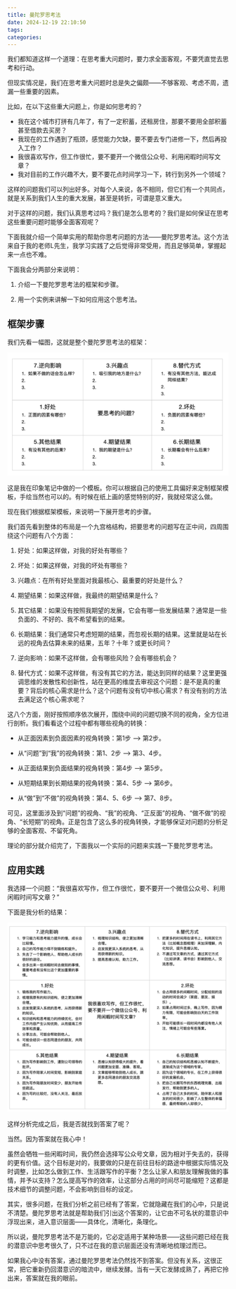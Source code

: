 ```yaml
---
title: 曼陀罗思考法
date: 2024-12-19 22:10:50
tags:
categories:
---
```

我们都知道这样一个道理：在思考重大问题时，要力求全面客观，不要凭直觉去思考和行动。

但现实情况是，我们在思考重大问题时总是失之偏颇——不够客观、考虑不周，遗漏一些重要的因素。

比如，在以下这些重大问题上，你是如何思考的？

* 我在这个城市打拼有几年了，有了一定积蓄，还租房住，那要不要用全部积蓄甚至借款去买房？
* 我现在的工作遇到了瓶颈，感觉能力欠缺，要不要去专门进修一下，然后再投入工作？
* 我很喜欢写作，但工作很忙，要不要开一个微信公众号、利用闲暇时间写文章？
* 我对目前的工作兴趣不大，要不要花点时间学习一下，转行到另外一个领域？

这样的问题我们可以列出好多。对每个人来说，各不相同，但它们有一个共同点，就是关系到我们人生的重大发展，甚至是转折，可谓是意义重大。

对于这样的问题，我们认真思考过吗？我们是怎么思考的？我们是如何保证在思考这些重要问题时能够全面客观呢？

下面我就介绍一个简单实用的帮助你思考问题的方法——曼陀罗思考法。这个方法来自于我的老师L先生，我学习实践了之后觉得非常受用，而且足够简单，掌握起来一点也不难。

下面我会分两部分来说明：

1. 介绍一下曼陀罗思考法的框架和步骤。

2. 用一个实例来讲解一下如何应用这个思考法。

## 框架步骤

我们先看一幅图，这就是整个曼陀罗思考法的框架：

![](曼陀罗思考法/曼陀罗思考法模板.png)

这是我在印象笔记中做的一个模板。你可以根据自己的使用工具偏好来定制框架模板，手绘当然也可以的。有时候在纸上画的感觉特别的好，我就经常这么做。

现在我们根据框架模板，来说明一下展开思考的步骤。

我们首先看到整体的布局是一个九宫格结构，把要思考的问题写在正中间，四周围绕这个问题有八个方面：

1. 好处：如果这样做，对我的好处有哪些？

2. 坏处：如果这样做，对我的坏处有哪些？

3. 兴趣点：在所有好处里面对我最核心、最重要的好处是什么？

4. 期望结果：如果这样做，我最终的期望结果是什么？

5. 其它结果：如果没有按照我期望的发展，它会有哪一些发展结果？通常是一些负面的、不好的、我不希望看到的结果。

6. 长期结果：我们通常只考虑短期的结果，而忽视长期的结果。这里就是站在长远的视角去估算未来的结果，五年？十年？或更长时间？

7. 逆向影响：如果不这样做，会有哪些风险？会有哪些机会？

8. 替代方式：如果不这样做，有没有其它的方法，能达到同样的结果？这里更强调思维的发散性和创新性，站在更高的维度去审视这个问题：是不是真的重要？背后的核心需求是什么？这个问题有没有切中核心需求？有没有别的方法去满足这个核心需求呢？

这八个方面，刚好按照顺序依次展开，围绕中间的问题切换不同的视角，全方位进行剖析。我们看看这个过程中都有哪些视角的转换：

* 从正面因素到负面因素的视角转换：第1步 —> 第2步。

* 从“问题”到“我”的视角转换：第1、2步 —> 第3、4步。

* 从正面结果到负面结果的视角转换：第4步 —> 第5步。

* 从短期结果到长期结果的视角转换：第4、5步 —> 第6步。

* 从“做”到“不做”的视角转换：第4、5、6步 —> 第7、8步。

可见，这里面涉及到“问题”的视角、“我”的视角、“正反面”的视角、“做不做”的视角、“长短期”的视角。正是包含了这么多的视角转换，才能够保证对问题的分析足够的全面客观、不留死角。

理论的部分就介绍完了，下面我以一个实际的问题来实践一下曼陀罗思考法。

## 应用实践

我选择一个问题：“我很喜欢写作，但工作很忙，要不要开一个微信公众号、利用闲暇时间写文章？”

下面是我分析的结果：

![](曼陀罗思考法/曼陀罗思考法实践.png)

这样分析完成之后，我是否就找到答案了呢？

当然。因为答案就在我心中！

虽然会牺牲一些闲暇时间，我仍然会选择写公众号文章，因为相对于失去的，获得的更有价值。这个目标是对的，我要做的只是在前往目标的路途中根据实际情况及时调整，比如怎么做到工作、生活跟写作的平衡？怎么让家人和朋友理解我做的事情，并予以支持？怎么提高写作的效率，让这部分占用的时间尽可能缩短？这都是技术细节的调整问题，不会影响到目标的设定。

其实，很多问题，在我们分析之前已经有了答案，它就隐藏在我们的心中，只是说不清楚。曼陀罗思考法就是帮助我们引出这个答案的，让它由不可名状的潜意识中浮现出来，进入意识层面——具体化，清晰化，条理化。

所以说，曼陀罗思考法不是万能的，它必定适用于某种场景——这些问题已经在我的潜意识中思考很久了，只不过在我的意识层面还没有清晰地梳理过而已。

如果我心中没有答案，通过曼陀罗思考法仍然找不到答案。但没有关系，这很正常，把它重新扔回潜意识的暗流中，继续发酵。当有一天它发酵成熟了，再把它拎出来，答案就在我的眼前。